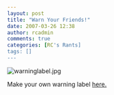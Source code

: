 ```yaml
---
layout: post
title: "Warn Your Friends!"
date: 2007-03-26 12:38
author: rcadmin
comments: true
categories: [RC's Rants]
tags: []
---
```

<img alt="warninglabel.jpg" id="image1075" src="http://dl.bitsmack.com/uploads/2007/03/warninglabel.jpg" />

Make your own warning label <a target="_blank" title="here." href="http://www.warninglabelgenerator.com/">here.</a>
